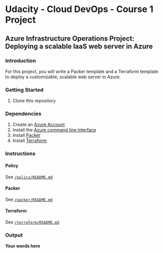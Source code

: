 # Udacity - Cloud DevOps - Course 1 Project
## Azure Infrastructure Operations Project: Deploying a scalable IaaS web server in Azure

### Introduction
For this project, you will write a Packer template and a Terraform template to deploy a customizable, scalable web server in Azure.

### Getting Started
1. Clone this repository

### Dependencies
1. Create an [Azure Account](https://portal.azure.com) 
2. Install the [Azure command line interface](https://docs.microsoft.com/en-us/cli/azure/install-azure-cli?view=azure-cli-latest)
3. Install [Packer](https://www.packer.io/downloads)
4. Install [Terraform](https://www.terraform.io/downloads.html)

### Instructions
#### Policy
See [`/policy/README.md`](policy/README.md)

#### Packer
See [`/packer/README.md`](packer/README.md)

#### Terraform
See [`/terraform/README.md`](terraform/README.md)

### Output
**Your words here**
